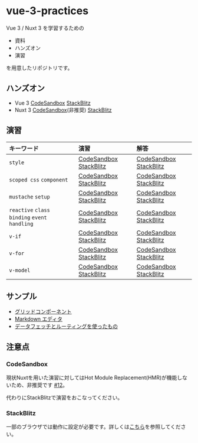 # vue-3-practices

Vue 3 / Nuxt 3 を学習するための

- 資料
- ハンズオン
- 演習

を用意したリポジトリです。

## ハンズオン

- Vue 3 [CodeSandbox](https://codesandbox.io/s/github/tuqulore/vue-3-practices/tree/main/vite-blank-template?file=/src/App.vue) [StackBlitz](https://stackblitz.com/github/tuqulore/vue-3-practices/tree/main/vite-blank-template?file=src/App.vue&terminal=dev)
- Nuxt 3 [CodeSandbox](https://codesandbox.io/s/github/tuqulore/vue-3-practices/tree/main/nuxt-template?file=/app.vue)(非推奨) [StackBlitz](https://stackblitz.com/github/tuqulore/vue-3-practices/tree/main/nuxt-template?file=app.vue&terminal=dev)

## 演習

| キーワード | 演習 | 解答 |
| :- | :- | :- |
| `style` | [CodeSandbox](https://codesandbox.io/s/github/tuqulore/vue-3-practices/tree/main/practice-style?file=/src/App.vue) [StackBlitz](https://stackblitz.com/github/tuqulore/vue-3-practices/tree/main/practice-style?file=src/App.vue&terminal=dev) | [CodeSandbox](https://codesandbox.io/s/github/tuqulore/vue-3-practices/tree/main/practice-style-answer?file=/src/App.vue) [StackBlitz](https://stackblitz.com/github/tuqulore/vue-3-practices/tree/main/practice-style-answer?file=src/App.vue&terminal=dev) |
| `scoped css` `component` | [CodeSandbox](https://codesandbox.io/s/github/tuqulore/vue-3-practices/tree/main/practice-scoped-css-component?file=/src/App.vue) [StackBlitz](https://stackblitz.com/github/tuqulore/vue-3-practices/tree/main/practice-scoped-css-component?file=src/App.vue&terminal=dev) | [CodeSandbox](https://codesandbox.io/s/github/tuqulore/vue-3-practices/tree/main/practice-scoped-css-component-answer?file=/src/App.vue) [StackBlitz](https://stackblitz.com/github/tuqulore/vue-3-practices/tree/main/practice-scoped-css-component-answer?file=src/App.vue&terminal=dev) |
| `mustache` `setup` | [CodeSandbox](https://codesandbox.io/s/github/tuqulore/vue-3-practices/tree/main/practice-mustache-setup?file=/src/App.vue) [StackBlitz](https://stackblitz.com/github/tuqulore/vue-3-practices/tree/main/practice-mustache-setup?file=src/App.vue&terminal=dev) | [CodeSandbox](https://codesandbox.io/s/github/tuqulore/vue-3-practices/tree/main/practice-mustache-setup-answer?file=/src/App.vue) [StackBlitz](https://stackblitz.com/github/tuqulore/vue-3-practices/tree/main/practice-mustache-setup-answer?file=src/App.vue&terminal=dev) |
| `reactive` `class binding` `event handling` | [CodeSandbox](https://codesandbox.io/s/github/tuqulore/vue-3-practices/tree/main/practice-reactive-class-binding-event-handling?file=/src/App.vue) [StackBlitz](https://stackblitz.com/github/tuqulore/vue-3-practices/tree/main/practice-reactive-class-binding-event-handling?file=src/App.vue&terminal=dev) | [CodeSandbox](https://codesandbox.io/s/github/tuqulore/vue-3-practices/tree/main/practice-reactive-class-binding-event-handling-answer?file=/src/App.vue) [StackBlitz](https://stackblitz.com/github/tuqulore/vue-3-practices/tree/main/practice-reactive-class-binding-event-handling-answer?file=src/App.vue&terminal=dev) |
| `v-if` | [CodeSandbox](https://codesandbox.io/s/github/tuqulore/vue-3-practices/tree/main/practice-v-if?file=/src/App.vue) [StackBlitz](https://stackblitz.com/github/tuqulore/vue-3-practices/tree/main/practice-v-if?file=src/App.vue&terminal=dev) | [CodeSandbox](https://codesandbox.io/s/github/tuqulore/vue-3-practices/tree/main/practice-v-if-answer?file=/src/App.vue) [StackBlitz](https://stackblitz.com/github/tuqulore/vue-3-practices/tree/main/practice-v-if-answer?file=src/App.vue&terminal=dev) |
| `v-for` | [CodeSandbox](https://codesandbox.io/s/github/tuqulore/vue-3-practices/tree/main/practice-v-for?file=/src/App.vue) [StackBlitz](https://stackblitz.com/github/tuqulore/vue-3-practices/tree/main/practice-v-for?file=src/App.vue&terminal=dev) | [CodeSandbox](https://codesandbox.io/s/github/tuqulore/vue-3-practices/tree/main/practice-v-for-answer?file=/src/App.vue) [StackBlitz](https://stackblitz.com/github/tuqulore/vue-3-practices/tree/main/practice-v-for-answer?file=src/App.vue&terminal=dev) |
| `v-model` | [CodeSandbox](https://codesandbox.io/s/github/tuqulore/vue-3-practices/tree/main/practice-v-model?file=/src/App.vue) [StackBlitz](https://stackblitz.com/github/tuqulore/vue-3-practices/tree/main/practice-v-model?file=src/App.vue&terminal=dev) | [CodeSandbox](https://codesandbox.io/s/github/tuqulore/vue-3-practices/tree/main/practice-v-model-answer?file=/src/App.vue) [StackBlitz](https://stackblitz.com/github/tuqulore/vue-3-practices/tree/main/practice-v-model-answer?file=src/App.vue&terminal=dev) |

## サンプル

- [グリッドコンポーネント](https://stackblitz.com/github/tuqulore/vue-3-practices/tree/main/sample-grid-component?file=src/App.vue&terminal=dev)
- [Markdown エディタ](https://stackblitz.com/github/tuqulore/vue-3-practices/tree/main/sample-markdown-editor?file=src/App.vue&terminal=dev)
- [データフェッチとルーティングを使ったもの](https://stackblitz.com/github/tuqulore/vue-3-practices/tree/main/sample-fetch-router?file=src/App.vue&terminal=dev)

## 注意点

### CodeSandbox

現状Nuxtを用いた演習に対してはHot Module Replacement(HMR)が機能しないため、非推奨です [#12](https://github.com/tuqulore/vue-3-practices/issues/12)。

代わりにStackBlitzで演習をおこなってください。

### StackBlitz

一部のブラウザでは動作に設定が必要です。詳しくは[こちら](https://developer.stackblitz.com/docs/platform/browser-support/)を参照してください。
